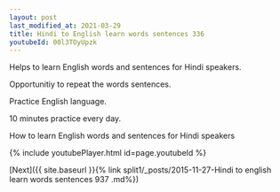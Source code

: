 ```yaml
---
layout: post
last_modified_at: 2021-03-29
title: Hindi to English learn words sentences 336 
youtubeId: 00l3TOyUpzk
---
```

 
 
Helps to learn English words and sentences for Hindi speakers.

Opportunitiy to repeat the words sentences. 

Practice English language. 
 
10 minutes practice every day. 
 
How to learn English words and sentences for Hindi speakers 
 
{% include youtubePlayer.html id=page.youtubeId %}
 
 
[Next]({{ site.baseurl }}{% link  split1/_posts/2015-11-27-Hindi to english learn words sentences 937 .md%})
 
